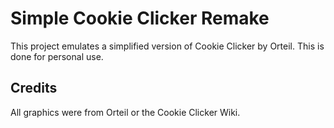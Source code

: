 # Simple Cookie Clicker Remake

This project emulates a simplified version of Cookie Clicker by Orteil. This is done for personal use.

## Credits
All graphics were from Orteil or the Cookie Clicker Wiki.
